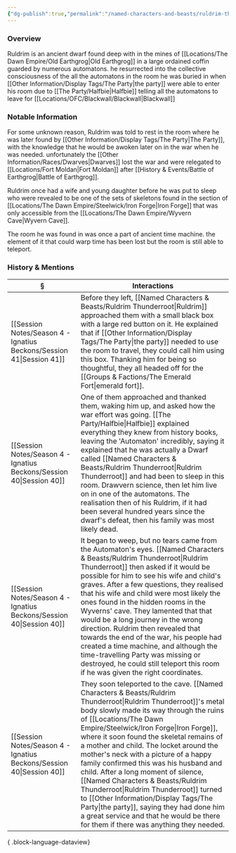 ```yaml
---
{"dg-publish":true,"permalink":"/named-characters-and-beasts/ruldrim-thunderroot/","tags":["NPC"],"updated":"2025-07-13T10:30:00.660+01:00"}
---
```


### Overview
Ruldrim is an ancient dwarf found deep with in the mines of [[Locations/The Dawn Empire/Old Earthgrog\|Old Earthgrog]] in a large ordained coffin guarded by numerous automatons. he resurrected into the collective consciousness of the all the automatons in the room he was buried in when [[Other Information/Display Tags/The Party\|the party]] were able to enter his room due to [[The Party/Halfbie\|Halfbie]] telling all the automatons to leave for [[Locations/OFC/Blackwall/Blackwall\|Blackwall]]

### Notable Information
For some unknown reason, Ruldrim was told to rest in the room where he was later found by [[Other Information/Display Tags/The Party\|The Party]], with the knowledge that he would be awoken later on in the war when he was needed. unfortunately the [[Other Information/Races/Dwarves\|Dwarves]] lost the war and were relegated  to [[Locations/Fort Moldan\|Fort Moldan]] after [[History & Events/Battle of Earthgrog\|Battle of Earthgrog]]. 

Ruldrim once had a wife and young daughter before he was put to sleep who were revealed to be one of the sets of skeletons found in the section of [[Locations/The Dawn Empire/Steelwick/Iron Forge\|Iron Forge]] that was only accessible from the [[Locations/The Dawn Empire/Wyvern Cave\|Wyvern Cave]]. 

The room he was found in was once a part of ancient time machine. the element of it that could warp time has been lost but the room is still able to teleport. 

### History & Mentions
| §                                                                       | Interactions                                                                                                                                                                                                                                                                                                                                                                                                                                                                                                                                                                                                                 |
| ----------------------------------------------------------------------- | ---------------------------------------------------------------------------------------------------------------------------------------------------------------------------------------------------------------------------------------------------------------------------------------------------------------------------------------------------------------------------------------------------------------------------------------------------------------------------------------------------------------------------------------------------------------------------------------------------------------------------- |
| [[Session Notes/Season 4 - Ignatius Beckons/Session 41\|Session 41]] | Before they left, [[Named Characters & Beasts/Ruldrim Thunderroot\|Ruldrim]] approached them with a small black box with a large red button on it. He explained that if [[Other Information/Display Tags/The Party\|the party]] needed to use the room to travel, they could call him using this box. Thanking him for being so thoughtful, they all headed off for the [[Groups & Factions/The Emerald Fort\|emerald fort]].                                                                                                                                                                                                                                                                                      |
| [[Session Notes/Season 4 - Ignatius Beckons/Session 40\|Session 40]] | One of them approached and thanked them, waking him up, and asked how the war effort was going. [[The Party/Halfbie\|Halfbie]] explained everything they knew from history books, leaving the 'Automaton' incredibly, saying it explained that he was actually a Dwarf called [[Named Characters & Beasts/Ruldrim Thunderroot\|Ruldrim Thunderroot]] and had been to sleep in this room. Drawvern science, then let him live on in one of the automatons. The realisation then of his Ruldrim, if it had been several hundred years since the dwarf's defeat, then his family was most likely dead.                                                                                            |
| [[Session Notes/Season 4 - Ignatius Beckons/Session 40\|Session 40]] | It began to weep, but no tears came from the Automaton's eyes. [[Named Characters & Beasts/Ruldrim Thunderroot\|Ruldrim Thunderroot]] then asked if it would be possible for him to see his wife and child's graves. After a few questions, they realised that his wife and child were most likely the ones found in the hidden rooms in the Wyverns' cave. They lamented that that would be a long journey in the wrong direction. Ruldrim then revealed that towards the end of the war, his people had created a time machine, and although the time-travelling Party was missing or destroyed, he could still teleport this room if he was given the right coordinates. |
| [[Session Notes/Season 4 - Ignatius Beckons/Session 40\|Session 40]] | They soon teleported to the cave. [[Named Characters & Beasts/Ruldrim Thunderroot\|Ruldrim Thunderroot]]'s metal body slowly made its way through the ruins of [[Locations/The Dawn Empire/Steelwick/Iron Forge\|Iron Forge]], where it soon found the skeletal remains of a mother and child. The locket around the mother's neck with a picture of a happy family confirmed this was his husband and child. After a long moment of silence, [[Named Characters & Beasts/Ruldrim Thunderroot\|Ruldrim Thunderroot]] turned to [[Other Information/Display Tags/The Party\|the party]], saying they had done him a great service and that he would be there for them if there was anything they needed.                                                                                                              |

{ .block-language-dataview}
